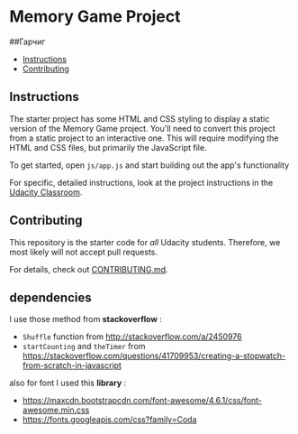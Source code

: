 # Memory Game Project

##Гарчиг

- [Instructions](#instructions)
- [Contributing](#contributing)

## Instructions

The starter project has some HTML and CSS styling to display a static version of the Memory Game project. You'll need to convert this project from a static project to an interactive one. This will require modifying the HTML and CSS files, but primarily the JavaScript file.

To get started, open `js/app.js` and start building out the app's functionality

For specific, detailed instructions, look at the project instructions in the [Udacity Classroom](https://classroom.udacity.com/me).

## Contributing

This repository is the starter code for _all_ Udacity students. Therefore, we most likely will not accept pull requests.

For details, check out [CONTRIBUTING.md](CONTRIBUTING.md).

## dependencies

I use those method from **stackoverflow** :

- `Shuffle` function from http://stackoverflow.com/a/2450976
- `startCounting` and `theTimer` from https://stackoverflow.com/questions/41709953/creating-a-stopwatch-from-scratch-in-javascript

also for font I used this **library** :

- https://maxcdn.bootstrapcdn.com/font-awesome/4.6.1/css/font-awesome.min.css
- https://fonts.googleapis.com/css?family=Coda
